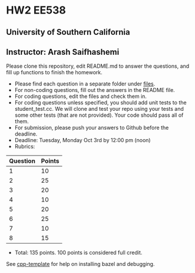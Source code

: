 
# HW2 EE538
## University of Southern California
## Instructor: Arash Saifhashemi

Please clone this repository, edit README.md to answer the questions, and fill up functions to finish the homework.

- Please find each question in a separate folder under [files](/files).
- For non-coding questions, fill out the answers in the README file.
- For coding questions, edit the files and check them in.
- For coding questions unless specified, you should add unit tests to the student_test.cc. We will clone and test your repo using your tests and some other tests (that are not provided). Your code should pass all of them.
- For submission, please push your answers to Github before the deadline.
- Deadline: Tuesday, Monday Oct 3rd by 12:00 pm (noon)
- Rubrics:
  
| Question | Points |
| -- | -- |
| 1  | 10 |
| 2  | 25 |
| 3  | 20 |
| 4  | 10 |
| 5  | 20 |
| 6  | 25 |
| 7  | 10 |
| 8  | 15 |

- Total: 135 points. 100 points is considered full credit.


See [cpp-template](https://github.com/ourarash/cpp-template) for help on installing bazel and debugging.
